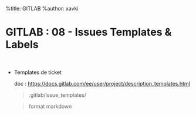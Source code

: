 %title: GITLAB
%author: xavki


# GITLAB : 08 - Issues Templates & Labels


<br>

* Templates de ticket

	doc : https://docs.gitlab.com/ee/user/project/description_templates.html

	> .gitlab/issue_templates/

	> format markdown
